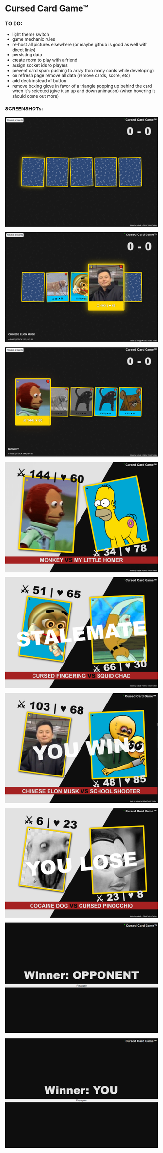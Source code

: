 # Cursed Card Game™

### TO DO:

- light theme switch
- game mechanic rules
- re-host all pictures elsewhere (or maybe github is good as well with direct links)
- persisting data
- create room to play with a friend
- assign socket ids to players
- prevent card spam pushing to array (too many cards while developing)
- on refresh page remove all data (remove cards, score, etc)
- add deck instead of button
- remove boxing glove in favor of a triangle popping up behind the card when it's selected (give it an up and down animation) (when hovering it should come out more)

### SCREENSHOTs:

![CFD](https://github.com/notpg8/cursed-card-game/blob/master/src/media/screenshots/CARDS%20FACE%20DOWN.png)

![CS](https://github.com/notpg8/cursed-card-game/blob/master/src/media/screenshots/CARD%20SELECTED.png)

![CFU](https://github.com/notpg8/cursed-card-game/blob/master/src/media/screenshots/CARDS%20FACE%20UP.png)

![DP](https://github.com/notpg8/cursed-card-game/blob/master/src/media/screenshots/DUEL%20PAGE.png)

![S](https://github.com/notpg8/cursed-card-game/blob/master/src/media/screenshots/STALEMATE.png)

![W](https://github.com/notpg8/cursed-card-game/blob/master/src/media/screenshots/WIN.png)

![L](https://github.com/notpg8/cursed-card-game/blob/master/src/media/screenshots/LOSE.png)

![OW](https://github.com/notpg8/cursed-card-game/blob/master/src/media/screenshots/OPPONENT%20WIN.png)

![PW](https://github.com/notpg8/cursed-card-game/blob/master/src/media/screenshots/PLAYER%20WIN.png)
